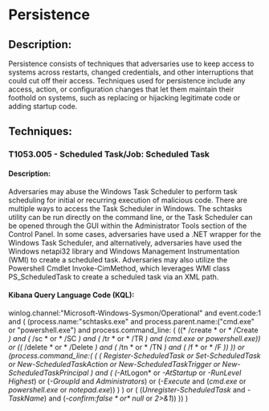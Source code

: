 # Persistence

## Description:

Persistence consists of techniques that adversaries use to keep access to systems across restarts, changed credentials, and other interruptions that could cut off their access. Techniques used for persistence include any access, action, or configuration changes that let them maintain their foothold on systems, such as replacing or hijacking legitimate code or adding startup code.

## Techniques:
### T1053.005 - Scheduled Task/Job: Scheduled Task
#### Description:

Adversaries may abuse the Windows Task Scheduler to perform task scheduling for initial or recurring execution of malicious code. There are multiple ways to access the Task Scheduler in Windows. The schtasks utility can be run directly on the command line, or the Task Scheduler can be opened through the GUI within the Administrator Tools section of the Control Panel. In some cases, adversaries have used a .NET wrapper for the Windows Task Scheduler, and alternatively, adversaries have used the Windows netapi32 library and Windows Management Instrumentation (WMI) to create a scheduled task. Adversaries may also utilize the Powershell Cmdlet Invoke-CimMethod, which leverages WMI class PS_ScheduledTask to create a scheduled task via an XML path.

#### Kibana Query Language Code (KQL):

winlog.channel:"Microsoft-Windows-Sysmon/Operational"
and event.code:1
and (
    (process.name:"schtasks.exe"
    and process.parent.name:("cmd.exe" or "powershell.exe")
    and process.command_line: (
    ((* /create * or * /Create *) and (* /sc * or * /SC *) and (* /tr * or * /TR *) and (*cmd.exe* or *powershell.exe*))
    or ((* /delete * or * /Delete *) and (* /tn * or * /TN *) and (* /f * or * /F *))
    ))
    or 
    (process.command_line:(
        (
            (
        *Register-ScheduledTask* or
        *Set-ScheduledTask* or
        *New-ScheduledTaskAction* or
        *New-ScheduledTaskTrigger* or
        *New-ScheduledTaskPrincipal*
        )
        and 
        (
        (*-AtLogon* or *-AtStartup* or *-RunLevel Highest*)
        or (*-GroupId* and *Administrators*)
        or (*-Execute* and (*cmd.exe* or *powershell.exe* or *notepad.exe*))
        )
        ) or (
        (*Unregister-ScheduledTask* and *-TaskName*)
        and (*-confirm\:$false* or *\>$null* or *2\>&1*))
    ))
)
